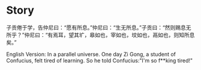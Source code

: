 # Story
子贡倦于学，告仲尼曰：“愿有所息。”仲尼曰：“生无所息。”子贡曰：“然则赐息无所乎？”仲尼曰：“有焉耳，望其圹，皋如也，宰如也，坟如也，鬲如也，则知所息矣。”

English Version:
In a parallel universe. One day Zi Gong, a student of Confucius, felt tired of learning. So he told Confucius:"I'm so f\*\*king tired!"
